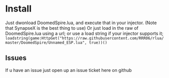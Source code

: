 # Install
Just dwonload DoomedSpire.lua, and execute that in your injector. (Note that SynapseX is the best thing to use) 
Or just load in the raw of DoomedSpire.lua using a url; or use a load string if your injector supports it; ``` loadstring(game:HttpGet("https://raw.githubusercontent.com/RRR06/rlua/master/DoomedSpire/Unnamed_ESP.lua", true))() ```
## Issues
If u have an issue just open up an issue ticket here on github
